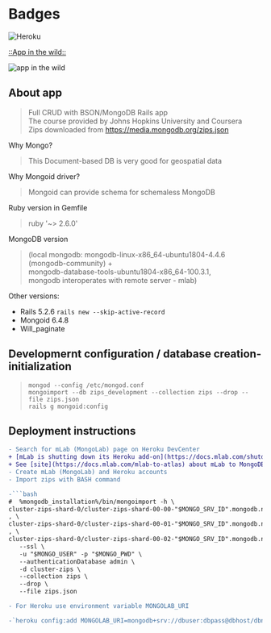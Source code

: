 # Badges

![Heroku](https://pyheroku-badge.herokuapp.com/?app=zips-semanticand-angular&style=plastic)

[::App in the wild::](https://zips-semanticand-angular.herokuapp.com/)

![app in the wild](https://s3.amazonaws.com/assets.heroku.com/addons.heroku.com/uploaded_logos/13555/icon.png)

## About app

> Full CRUD with BSON/MongoDB Rails app \
> The course provided by Johns Hopkins University and Coursera \
> Zips downloaded from <https://media.mongodb.org/zips.json>

Why Mongo?
>   This Document-based DB is very good for geospatial data

Why Mongoid driver?
>   Mongoid can provide schema for schemaless MongoDB

Ruby version in Gemfile
>   ruby '~> 2.6.0'

MongoDB version
>   (local mongodb: mongodb-linux-x86_64-ubuntu1804-4.4.6 (mongodb-community) + \
>   mongodb-database-tools-ubuntu1804-x86_64-100.3.1, \
>   mongodb interoperates with remote server - mlab)

Other versions:

* Rails 5.2.6 `rails new --skip-active-record`
* Mongoid 6.4.8
* Will_paginate

## Developmernt configuration / database creation-initialization

> `mongod --config /etc/mongod.conf` \
> `mongoimport --db zips_development --collection zips --drop --file zips.json` \
> `rails g mongoid:config`

## Deployment instructions

```diff
- Search for mLab (MongoLab) page on Heroku DevCenter
+ [mLab is shutting down its Heroku add-on](https://docs.mlab.com/shutdown-of-heroku-add-on/)
+ See [site](https://docs.mlab.com/mlab-to-atlas) about mLab to MongoDB Atlas migration
- Create mLab (MongoLab) and Heroku accounts
- Import zips with BASH command

-```bash
#  %mongodb_installation%/bin/mongoimport -h \
cluster-zips-shard-0/cluster-zips-shard-00-00-"$MONGO_SRV_ID".mongodb.net:27017\
, \
cluster-zips-shard-0/cluster-zips-shard-00-01-"$MONGO_SRV_ID".mongodb.net:27017\
, \
cluster-zips-shard-0/cluster-zips-shard-00-02-"$MONGO_SRV_ID".mongodb.net:27017\
   --ssl \
   -u "$MONGO_USER" -p "$MONGO_PWD" \
   --authenticationDatabase admin \
   -d cluster-zips \
   --collection zips \
   --drop \
   --file zips.json

- For Heroku use environment variable MONGOLAB_URI

-`heroku config:add MONGOLAB_URI=mongodb+srv://dbuser:dbpass@dbhost/dbname`
```
